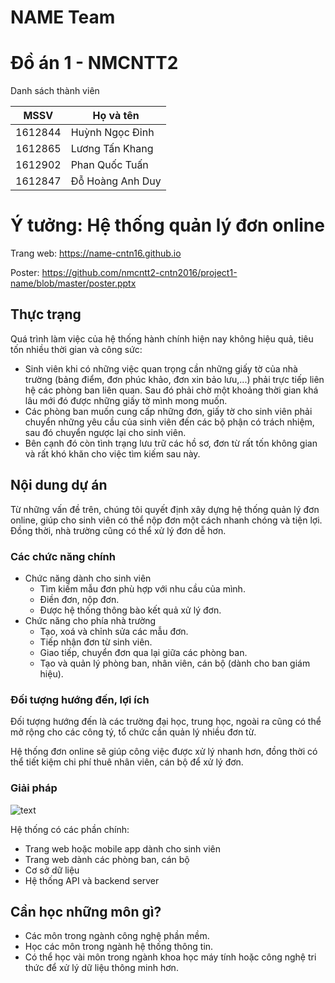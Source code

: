 # NAME Team
# Đồ án 1 - NMCNTT2

Danh sách thành viên

MSSV    | Họ và tên
------- | -----------------
1612844 | Huỳnh Ngọc Đỉnh
1612865 | Lương Tấn Khang
1612902 | Phan Quốc Tuấn
1612847 | Đỗ Hoàng Anh Duy

# Ý tưởng: Hệ thống quản lý đơn online

Trang web: https://name-cntn16.github.io

Poster: https://github.com/nmcntt2-cntn2016/project1-name/blob/master/poster.pptx

## Thực trạng

Quá trình làm việc của hệ thống hành chính hiện nay không hiệu quả, tiêu tốn nhiều thời gian và công sức:

- Sinh viên khi có những việc quan trọng cần những giấy tờ của nhà trường (bảng điểm, đơn phúc khảo, đơn xin bảo lưu,...) phải trực tiếp liên hệ các phòng ban liên quan. Sau đó phải chờ một khoảng thời gian khá lâu mới đó được những giấy tờ mình mong muốn.
-  Các phòng ban muốn cung cấp những đơn, giấy tờ cho sinh viên phải chuyển những yêu cầu của sinh viên đến các bộ phận có trách nhiệm, sau đó chuyển ngược lại cho sinh viên.
- Bên cạnh đó còn tình trạng lưu trữ các hồ sơ, đơn từ rất tốn không gian và rất khó khăn cho việc tìm kiếm sau này.

## Nội dung dự án

Từ những vấn đề trên, chúng tôi quyết định xây dựng hệ thống quản lý đơn online, giúp cho sinh viên có thể nộp đơn một cách nhanh chóng và tiện lợi. Đồng thời, nhà trường cũng có thể xử lý đơn dễ hơn.

### Các chức năng chính

- Chức năng dành cho sinh viên
	- Tìm kiếm mẫu đơn phù hợp với nhu cầu của mình.
	- Điền đơn, nộp đơn.
	- Được hệ thống thông bào kết quả xử lý đơn.
- Chức năng cho phía nhà trường
	- Tạo, xoá và chỉnh sửa các mẫu đơn.
	- Tiếp nhận đơn từ sinh viên.
	- Giao tiếp, chuyển đơn qua lại giữa các phòng ban.
	- Tạo và quản lý phòng ban, nhân viên, cán bộ (dành cho ban giám hiệu).

### Đối tượng hướng đến, lợi ích

Đối tượng hướng đến là các trường đại học, trung học, ngoài ra cũng có thể mở rộng cho các công tý, tổ chức cần quản lý nhiều đơn từ.

Hệ thống đơn online sẽ giúp công việc được xử lý nhanh hơn, đồng thời có thể tiết kiệm chi phí thuê nhân viên, cán bộ để xử lý đơn.

### Giải pháp

![text](https://name-cntn16.github.io/png.png)

Hệ thống có các phần chính:

- Trang web hoặc mobile app dành cho sinh viên
- Trang web dành các phòng ban, cán bộ
- Cơ sở dữ liệu
- Hệ thống API và backend server

## Cần học những môn gì?

- Các môn trong ngành công nghệ phần mềm.
- Học các môn trong ngành hệ thống thông tin.
- Có thể học vài môn trong ngành khoa học máy tính hoặc công nghệ tri thức để xử lý dữ liệu thông minh hơn.
